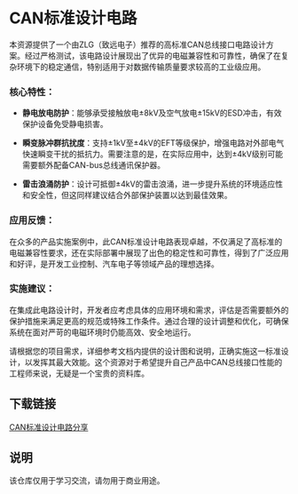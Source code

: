 # CAN标准设计电路

本资源提供了一个由ZLG（致远电子）推荐的高标准CAN总线接口电路设计方案。经过严格测试，该电路设计展现出了优异的电磁兼容性和可靠性，确保了在复杂环境下的稳定通信，特别适用于对数据传输质量要求较高的工业级应用。

### 核心特性：
- **静电放电防护**：能够承受接触放电±8kV及空气放电±15kV的ESD冲击，有效保护设备免受静电损害。
  
- **瞬变脉冲群抗扰度**：支持±1kV至±4kV的EFT等级保护，增强电路对外部电气快速瞬变干扰的抵抗力。需要注意的是，在实际应用中，达到±4kV级别可能需要额外配备CAN-bus总线通讯保护器。

- **雷击浪涌防护**：设计可抵御±4kV的雷击浪涌，进一步提升系统的环境适应性和安全性，但这同样建议结合外部保护装置以达到最佳效果。

### 应用反馈：
在众多的产品实施案例中，此CAN标准设计电路表现卓越，不仅满足了高标准的电磁兼容性要求，还在实际部署中展现了出色的稳定性和可靠性，得到了广泛应用和好评，是开发工业控制、汽车电子等领域产品的理想选择。

### 实施建议：
在集成此电路设计时，开发者应考虑具体的应用环境和需求，评估是否需要额外的保护措施来满足更高的规范或特殊工作条件。通过合理的设计调整和优化，可确保系统在面对严苛的电磁环境时仍能高效、安全地运行。

请根据您的项目需求，详细参考文档内提供的设计图和说明，正确实施这一标准设计，以发挥其最大效能。这个资源对于希望提升自己产品中CAN总线接口性能的工程师来说，无疑是一个宝贵的资料库。

## 下载链接
[CAN标准设计电路分享](https://pan.quark.cn/s/41c429fb86b9)

## 说明

该仓库仅用于学习交流，请勿用于商业用途。
